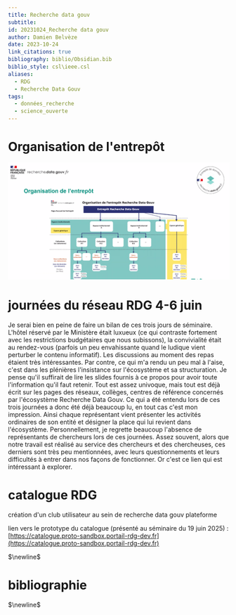 ```yaml
---
title: Recherche data gouv
subtitle: 
id: 20231024_Recherche data gouv
author: Damien Belvèze
date: 2023-10-24
link_citations: true
bibliography: biblio/Obsidian.bib
biblio_style: csl\ieee.csl
aliases:
  - RDG
  - Recherche Data Gouv
tags:
  - données_recherche
  - science_ouverte
---
```

# Organisation de l'entrepôt

![](images/organisation_RDG.PNG)

# journées du réseau RDG 4-6 juin

Je serai bien en peine de faire un bilan de ces trois jours de séminaire. L'hôtel réservé par le Ministère était luxueux (ce qui contraste fortement avec les restrictions budgétaires que nous subissons), la convivialité était au rendez-vous (parfois un peu envahissante quand le ludique vient perturber le contenu informatif). 
Les discussions au moment des repas étaient très intéressantes. 
Par contre, ce qui m'a rendu un peu mal à l'aise, c'est dans les plénières l'insistance sur l'écosystème et sa structuration.
Je pense qu'il suffirait de lire les slides fournis à ce propos pour avoir toute l'information qu'il faut retenir. Tout est assez univoque, mais tout est déjà écrit sur les pages des réseaux, collèges, centres de référence concernés par l'écosystème Recherche Data Gouv. Ce qui a été entendu lors de ces trois journées a donc été déjà beaucoup lu, en tout cas c'est mon impression. 
Ainsi chaque représentant vient présenter les activités ordinaires de son entité et désigner la place qui lui revient dans l'écosystème. Personnellement, je regrette beaucoup l'absence de représentants de chercheurs lors de ces journées. 
Assez souvent, alors que notre travail est réalisé au service des chercheurs et des chercheuses, ces derniers sont très peu mentionnées, avec leurs questionnements et leurs difficultés à entrer dans nos façons de fonctionner. Or c'est ce lien qui est intéressant à explorer. 

# catalogue RDG

création d'un club utilisateur au sein de recherche data gouv plateforme 

lien vers le prototype du catalogue (présenté au séminaire du 19 juin 2025) : [https://catalogue.proto-sandbox.portail-rdg-dev.fr](https://catalogue.proto-sandbox.portail-rdg-dev.fr)






$\newline$
# bibliographie
$\newline$






